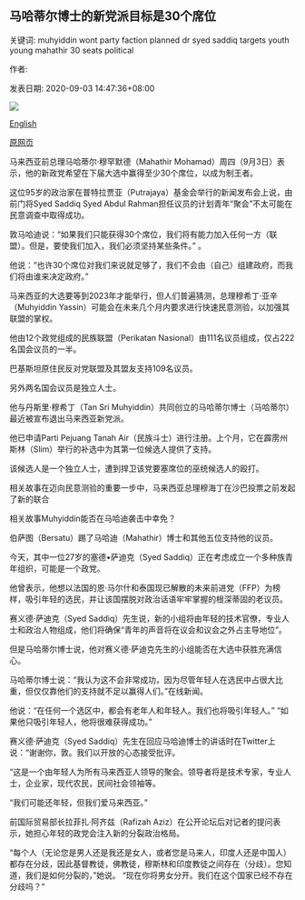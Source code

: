 ## 马哈蒂尔博士的新党派目标是30个席位

关键词: muhyiddin wont party faction planned dr syed saddiq targets youth young mahathir 30 seats political

作者: 

发表日期: 2020-09-03 14:47:36+08:00

![](https://www.straitstimes.com/sites/default/files/styles/x_large/public/articles/2020/09/03/eb_mahathir_090320.jpg?itok=zXLJ9bZK)

[English](Dr%20Mahathir%20targets%2030%20seats%20for%20his%20new%20party%2C%20says%20a%20planned%20youth%20faction%20won%27t%20do%20well.md)

[原网页](https://www.straitstimes.com/asia/se-asia/dr-mahathir-targets-30-seats-for-his-new-party-says-a-planned-youth-faction-wont-do)

马来西亚前总理马哈蒂尔·穆罕默德（Mahathir Mohamad）周四（9月3日）表示，他的新政党希望在下届大选中赢得至少30个席位，以成为制王者。

这位95岁的政治家在普特拉贾亚（Putrajaya）基金会举行的新闻发布会上说，由前门将Syed Saddiq Syed Abdul Rahman担任议员的计划青年“聚会”不太可能在民意调查中取得成功。

敦马哈迪说：“如果我们只能获得30个席位，我们将有能力加入任何一方（联盟）。但是，要使我们加入，我们必须坚持某些条件。” 。

他说：“也许30个席位对我们来说就足够了，我们不会由（自己）组建政府，而我们将由谁来决定政府。”

马来西亚的大选要等到2023年才能举行，但人们普遍猜测，总理穆希丁·亚辛（Muhyiddin Yassin）可能会在未来几个月内要求进行快速民意测验，以加强其联盟的掌权。

他由12个政党组成的民族联盟（Perikatan Nasional）由111名议员组成，仅占222名国会议员的一半。

巴基斯坦原住民反对党联盟及其盟友支持109名议员。

另外两名国会议员是独立人士。

他与丹斯里·穆希丁（Tan Sri Muhyiddin）共同创立的马哈蒂尔博士（马哈蒂尔）最近被宣布退出马来西亚新党派。

他已申请Parti Pejuang Tanah Air（民族斗士）进行注册。上个月，它在霹雳州斯林（Slim）举行的补选中为其第一位候选人提供了支持。

该候选人是一个独立人士，遭到捍卫该党要塞席位的巫统候选人的殴打。

相关故事在迈向民意测验的重要一步中，马来西亚总理穆海丁在沙巴投票之前发起了新的联合

相关故事Muhyiddin能否在马哈迪袭击中幸免？

伯萨图（Bersatu）踢了马哈迪（Mahathir）博士和其他五位支持他的议员。

今天，其中一位27岁的塞德•萨迪克（Syed Saddiq）正在考虑成立一个多种族青年组织，可能是一个政党。

他曾表示，他想以法国的恩·马尔什和泰国现已解散的未来前进党（FFP）为榜样，吸引年轻的选民，并让该国摆脱对政治话语牢牢掌握的根深蒂固的老议员。

赛义德·萨迪克（Syed Saddiq）先生说，新的小组将由年轻的技术官僚，专业人士和政治人物组成，他们将确保“青年的声音将在议会和议会之外占主导地位”。

但是马哈蒂尔博士说，他对赛义德·萨迪克先生的小组能否在大选中获胜充满信心。

马哈蒂尔博士说：“我认为这不会非常成功，因为尽管年轻人在选民中占很大比重，但仅仅靠他们的支持就不足以赢得人们。”在线新闻。

他说：“在任何一个选区中，都会有老年人和年轻人。我们也将吸引年轻人。” “如果他只吸引年轻人，他将很难获得成功。”

赛义德·萨迪克（Syed Saddiq）先生在回应马哈迪博士的讲话时在Twitter上说：“谢谢你，敦。我们以开放的心态接受批评。

“这是一个由年轻人为所有马来西亚人领导的聚会。领导者将是技术专家，专业人士，企业家，现代农民，民间社会领袖等。

“我们可能还年轻，但我们爱马来西亚。”

前国际贸易部长拉菲扎·阿齐兹（Rafizah Aziz）在公开论坛后对记者的提问表示，她担心年轻的政党会注入新的分裂政治格局。

“每个人（无论您是男人还是我还是女人，或者您是马来人，印度人还是中国人）都存在分歧，因此基督教徒，佛教徒，穆斯林和印度教徒之间存在（分歧）。您知道，我们是如何分裂的，”她说。 “现在你将男女分开。我们在这个国家已经不存在分歧吗？”